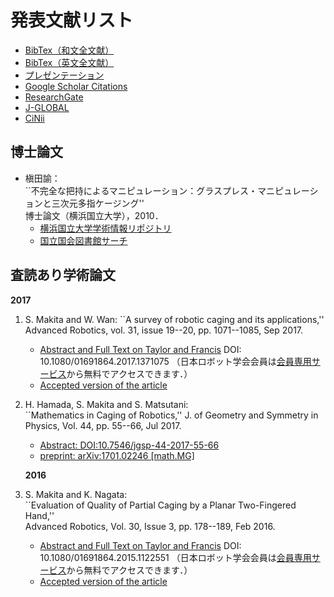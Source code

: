 # 発表文献リスト
- [BibTex（和文全文献）]()
- [BibTex（英文全文献）]()
- [プレゼンテーション](https://www.slideshare.net/SatoshiMakita)
- [Google Scholar Citations](https://scholar.google.com/citations?user=gDCcj0IAAAAJ&hl=en)
- [ResearchGate](https://www.researchgate.net/profile/Satoshi_Makita)
- [J-GLOBAL](https://jglobal.jst.go.jp/detail?JGLOBAL_ID=200901046113854551)
- [CiNii](https://ci.nii.ac.jp/nrid/9000001492983)

## 博士論文
- 槇田諭：  
``不完全な把持によるマニピュレーション：グラスプレス・マニピュレーションと三次元多指ケージング''  
博士論文（横浜国立大学），2010．
  * [横浜国立大学学術情報リポジトリ](http://hdl.handle.net/10131/7266)
  * [国立国会図書館サーチ](https://iss.ndl.go.jp/books/R100000002-I000011035521-00)

## 査読あり学術論文
**2017**
1. S. Makita and W. Wan:  ``A survey of robotic caging and its applications,''  
    Advanced Robotics, vol. 31, issue 19--20, pp. 1071--1085, Sep 2017. 
    * [Abstract and Full Text on Taylor and Francis](https://doi.org/10.1080/01691864.2017.1371075) DOI: 10.1080/01691864.2017.1371075 （日本ロボット学会会員は[会員専用サービス](https://www.kktcs.co.jp/rsjnet/secure/login.aspx)から無料でアクセスできます．）
    * [Accepted version of the article](../pdfs/ar2017_caging-review_accepted.pdf) 
1. H. Hamada, S. Makita and S. Matsutani:  
    ``Mathematics in Caging of Robotics,'' 
    J. of Geometry and Symmetry in Physics, Vol. 44, pp. 55--66, Jul 2017.
    * [Abstract: DOI:10.7546/jgsp-44-2017-55-66](https://www.emis.de/journals/JGSP/jgsp_files/vol44/Hamada_Abs.pdf) 
    * [preprint: arXiv:1701.02246 [math.MG]](https://arxiv.org/abs/1701.02246)
  
    **2016**
1. S. Makita and K. Nagata:  
    ``Evaluation of Quality of Partial Caging by a Planar Two-Fingered Hand,''  
    Advanced Robotics, Vol. 30, Issue 3, pp. 178--189, Feb 2016.
    * [Abstract and Full Text on Taylor and Francis](https://doi.org/10.1080/01691864.2015.1122551) DOI: 10.1080/01691864.2015.1122551 （日本ロボット学会会員は[会員専用サービス](https://www.kktcs.co.jp/rsjnet/secure/login.aspx)から無料でアクセスできます．）
    * [Accepted version of the article](../pdfs/ar2016_partial-caging_accepted.pdf)
